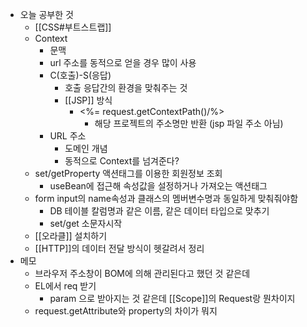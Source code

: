 - 오늘 공부한 것
	- [[CSS#부트스트랩]]
	- Context 
		- 문맥
		- url 주소를 동적으로 얻을 경우 많이 사용
		- C(호출)-S(응답)
			- 호출 응답간의 환경을 맞춰주는 것
			- [[JSP]] 방식
				- <%= request.getContextPath()/%>
					- 해당 프로젝트의 주소명만 반환 (jsp 파일 주소 아님)
		- URL 주소
			- 도메인 개념
			- 동적으로 Context를 넘겨준다?
	- set/getProperty 액션태그를 이용한 회원정보 조회
		- useBean에 접근해 속성값을 설정하거나 가져오는 액션태그
	- form input의 name속성과 클래스의 멤버변수명과 동일하게 맞춰줘야함
		- DB 테이블 칼럼명과 같은 이름, 같은 데이터 타입으로 맞추기
		- set/get 소문자시작
	- [[오라클]] 설치하기
	- [[HTTP]]의 데이터 전달 방식이 헷갈려서 정리
- 메모
	- 브라우저 주소창이 BOM에 의해 관리된다고 했던 것 같은데 
	- EL에서 req 받기
		- param 으로 받아지는 것 같은데 [[Scope]]의 Request랑 뭔차이지
	- request.getAttribute와 property의 차이가 뭐지